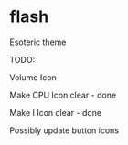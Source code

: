 # flash
Esoteric theme


TODO: 

Volume Icon

Make CPU Icon clear - done

Make I Icon clear - done

Possibly update button icons

